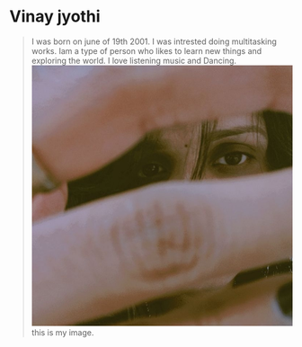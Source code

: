 # Vinay jyothi
> I was born on june of 19th 2001. I was intrested doing multitasking works. Iam a type of person who likes to learn new things and exploring the world. I love listening music and Dancing.
> ![Image](vinny.jpeg)  this is my image.